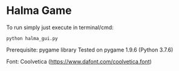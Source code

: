 # Halma Game

To run simply just execute in terminal/cmd:
```
python halma_gui.py
```

Prerequisite: pygame library
Tested on pygame 1.9.6 (Python 3.7.6)

Font: Coolvetica (https://www.dafont.com/coolvetica.font)
